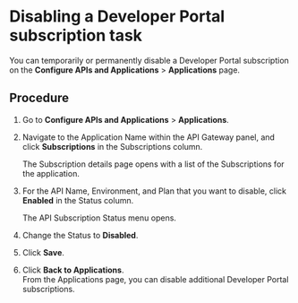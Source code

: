 # Disabling a Developer Portal subscription task

<head>
  <meta name="guidename" content="API Management"/>
  <meta name="context" content="GUID-fe47af88-cb05-4b0f-a0e2-069f08346bf7"/>
</head>


You can temporarily or permanently disable a Developer Portal subscription on the **Configure APIs and Applications** \> **Applications** page.

## Procedure

1.  Go to **Configure APIs and Applications** \> **Applications**.

2.  Navigate to the Application Name within the API Gateway panel, and click **Subscriptions** in the Subscriptions column.

    The Subscription details page opens with a list of the Subscriptions for the application.

3.  For the API Name, Environment, and Plan that you want to disable, click **Enabled** in the Status column.

    The API Subscription Status menu opens.

4.  Change the Status to **Disabled**.

5.  Click **Save**.

6.  Click **Back to Applications**.  
    From the Applications page, you can disable additional Developer Portal subscriptions.
    